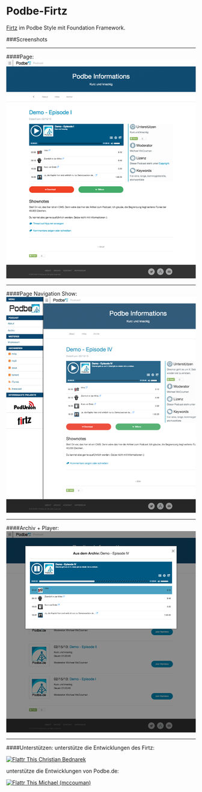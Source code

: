 Podbe-Firtz
===========

<a href="http://firtz.org">Firtz</a> im Podbe Style mit Foundation Framework.

###Screenshots

----

####Page:
<img src="https://raw.githubusercontent.com/McCouman/Podbe-Firtz/master/screen.png">

----

####Page Navigation Show:
<img src="https://raw.githubusercontent.com/McCouman/Podbe-Firtz/master/screen-show.png">

----

####Archiv + Player:
<img src="https://raw.githubusercontent.com/McCouman/Podbe-Firtz/master/screen-archiv.png">

----

####Unterstützen:
unterstütze die Entwicklungen des Firtz:
<!--Firtz-->
<a href="https://flattr.com/profile/eazyliving">
<img src="https://raw.github.com/ReliveRadio/reliveradio-ressources/master/flattr/rr-flattr-buttons.jpg" 
alt="Flattr This" title="Flattr This" style="max-width:100%;"> Christian Bednarek</a> 


unterstütze die Entwicklungen von Podbe.de:
<!--McCouman-->
<a href="https://flattr.com/profile/mccouman">
<img src="https://raw.github.com/ReliveRadio/reliveradio-ressources/master/flattr/rr-flattr-buttons.jpg" 
alt="Flattr This" title="Flattr This" style="max-width:100%;"> Michael (mccouman)</a> 


